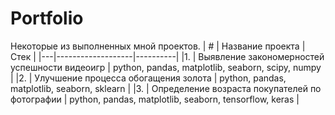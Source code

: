 # Portfolio
Некоторые из выполненных мной проектов.
| # | Название проекта  | Стек     |
|---|-------------------|----------|
|1. | Выявление закономерностей успешности видеоигр           | python, pandas, matplotlib, seaborn, scipy, numpy  |
|2. | Улучшение процесса обогащения золота           | python, pandas, matplotlib, seaborn, sklearn   |
|3. | Определение возраста покупателей по фотографии            |  python, pandas, matplotlib, seaborn, tensorflow, keras   |
